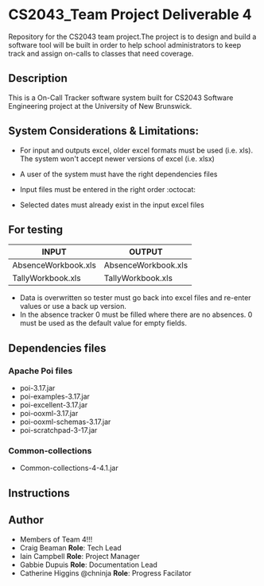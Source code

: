 # CS2043_Team Project Deliverable 4 

Repository for the CS2043 team project.The project is to design and build a software tool will be built in order to help school administrators to keep track and assign on-calls to classes that need coverage.

## Description
This is a On-Call Tracker software system built for CS2043 Software Engineering project at the University of New Brunswick.

## System Considerations & Limitations:
* For input and outputs excel, older excel formats must be used (i.e. xls). The system won't accept newer versions of excel (i.e. xlsx)

* A user of the system must have the right dependencies files

* Input files must be entered in the right order :octocat: 

* Selected dates must already exist in the input excel files

## For testing

|    **INPUT**        | **OUTPUT**              |
|---------------------|-------------------------|
| AbsenceWorkbook.xls | AbsenceWorkbook.xls  |
| TallyWorkbook.xls   | TallyWorkbook.xls  |


* Data is overwritten so tester must go back into excel files and re-enter values or use a back up version.
* In the absence tracker 0 must be filled where there are no absences. 0 must be used as the default value for empty fields.

## Dependencies files

### Apache Poi files
- poi-3.17.jar
- poi-examples-3.17.jar
- poi-excellent-3.17.jar
- poi-ooxml-3.17.jar
- poi-ooxml-schemas-3.17.jar
- poi-scratchpad-3-17.jar

### Common-collections
- Common-collections-4-4.1.jar

## Instructions

## Author

- Members of Team 4!!!
- Craig Beaman **Role**: Tech Lead
- Iain Campbell **Role**: Project Manager
- Gabbie Dupuis **Role**: Documentation Lead
- Catherine Higgins @chninja **Role**: Progress Facilator

